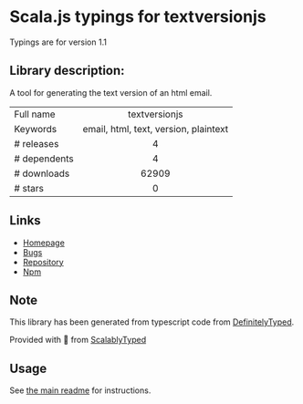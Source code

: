
# Scala.js typings for textversionjs

Typings are for version 1.1

## Library description:
A tool for generating the text version of an html email.

|                    |                 |
| ------------------ | :-------------: |
| Full name          | textversionjs |
| Keywords           | email, html, text, version, plaintext |
| # releases         | 4 |
| # dependents       | 4 |
| # downloads        | 62909 |
| # stars            | 0 |

## Links
- [Homepage](https://github.com/EDMdesigner/textversionjs#readme)
- [Bugs](https://github.com/EDMdesigner/textversionjs/issues)
- [Repository](https://github.com/EDMdesigner/textversionjs)
- [Npm](https://www.npmjs.com/package/textversionjs)
    


## Note
This library has been generated from typescript code from [DefinitelyTyped](https://definitelytyped.org).

Provided with :purple_heart: from [ScalablyTyped](https://github.com/oyvindberg/ScalablyTyped)

## Usage
See [the main readme](../../readme.md) for instructions.


